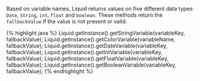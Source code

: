 
Based on variable names, Liquid returns values on five different data types: `Date`, `String`, `int`, `float` and `boolean`. These methods return the `fallbackValue` if the value is not present or valid.

{% highlight java %}
Liquid.getInstance().getStringVariable(variableKey, fallbackValue);
Liquid.getInstance().getColorVariable(variableName, fallbackValue);
Liquid.getInstance().getDateVariable(variableKey, fallbackValue);
Liquid.getInstance().getIntVariable(variableKey, fallbackValue);
Liquid.getInstance().getFloatVariable(variableKey, fallbackValue);
Liquid.getInstance().getBooleanVariable(variableKey, fallbackValue);
{% endhighlight %}
